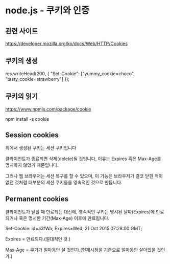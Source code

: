 # node.js - 쿠키와 인증

## 관련 사이트

https://developer.mozilla.org/ko/docs/Web/HTTP/Cookies

## 쿠키의 생성

res.writeHead(200, {
"Set-Cookie": ["yummy_cookie=choco", "tasty_cookie=strawberry"]
});

## 쿠키의 읽기

https://www.npmjs.com/package/cookie

npm install -s cookie

## Session cookies

위에서 생성된 쿠키는 세션 쿠키입니다

클라이언트가 종료되면 삭제(delete)될 것입니다, 이유는 Expires 혹은 Max-Age를 명시하지 않았기 때문입니다.

그러나 웹 브라우저는 세션 복구를 할 수 있으며, 이 기능은 브라우저가 결코 닫힌 적이 없던 것처럼 대부분의 세션 쿠키들을 영속적인 것으로 만듭니다.

## Permanent cookies

클라이언트가 닫힐 때 만료되는 대신에, 영속적인 쿠키는 명시된 날짜(Expires)에 만료되거나 혹은 명시한 기간(Max-Age) 이후에 만료됩니다.

Set-Cookie: id=a3fWa; Expires=Wed, 21 Oct 2015 07:28:00 GMT;

Expires = 만료되다.(절대적인 것.)

Max-Age = 쿠기가 얼마동안 살 것인가.(현재시점을 기준으로 얼마동안 살아있을 것인가.)
